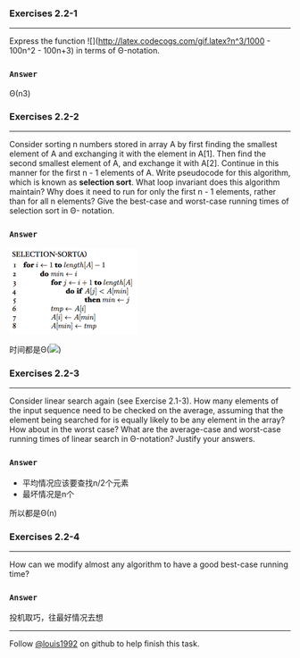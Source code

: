 ### Exercises 2.2-1
***
Express the function ![](http://latex.codecogs.com/gif.latex?n^3/1000 - 100n^2 - 100n+3)
 in terms of Θ-notation.

### `Answer`
Θ(n3)


### Exercises 2.2-2
***
Consider sorting n numbers stored in array A by first finding the smallest element of A and exchanging it with the element in A[1]. Then find the second smallest element of A, and exchange it with A[2]. Continue in this manner for the first n - 1 elements of A. Write pseudocode for this algorithm, which is known as **selection sort**. What loop invariant does this algorithm maintain? Why does it need to run for only the first n - 1 elements, rather than for all n elements? Give the best-case and worst-case running times of selection sort in Θ- notation.

### `Answer`
![pic](./repo/s2/1.png)

时间都是Θ(![](http://latex.codecogs.com/gif.latex?n^2))


### Exercises 2.2-3
***
Consider linear search again (see Exercise 2.1-3). How many elements of the input sequence need to be checked on the average, assuming that the element being searched for is equally likely to be any element in the array? How about in the worst case? What are the average-case and worst-case running times of linear search in Θ-notation? Justify your answers.

### `Answer`
* 平均情况应该要查找n/2个元素
* 最坏情况是n个

所以都是Θ(n)


### Exercises 2.2-4
***
How can we modify almost any algorithm to have a good best-case running time?

### `Answer`
投机取巧，往最好情况去想



***
Follow [@louis1992](https://github.com/gzc) on github to help finish this task.

